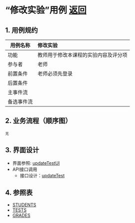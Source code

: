 
# “修改实验”用例 [返回](../README.md)
## 1. 用例规约

|用例名称|修改实验|
|-------|:-------------|
|功能|教师用于修改本课程的实验内容及评分项|   
|参与者|老师|
|前置条件|老师必须先登录|
|后置条件| |
|主事件流| |
|备选事件流| |

## 2. 业务流程（顺序图）
    无

## 3. 界面设计
- 界面参照: [updateTestUI](./image/ui/updateTest.png)
- API接口调用
    - 接口设计：[updateTest](./接口/updateTest.md) 
    
## 4. 参照表

- [STUDENTS](../data.md/#STUDENTS)
- [TESTS](../data.md/#TESTS)
- [GRADES](../data.md/#GRADES)